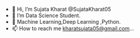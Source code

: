 - 👋 Hi, I’m Sujata Kharat @SujataKharat05
- 👀 I’m Data Science Student.
- 🌱 Machine Learning,Deep Learning ,Python.
- 📫 How to reach me kharatsujata05@gmail.com...

<!---
Sujatakharat05/Sujatakharat05 is a ✨ special ✨ repository because its `README.md` (this file) appears on your GitHub profile.
You can click the Preview link to take a look at your changes.
--->
